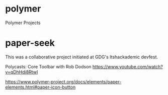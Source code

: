 polymer
=======

Polymer Projects



paper-seek
==========
This was a collaborative project initiated at GDG's Itshackademic devfest.

Polycasts: Core Toolbar with Rob Dodson
https://www.youtube.com/watch?v=qDhHdi8RtwI

https://www.polymer-project.org/docs/elements/paper-elements.html#paper-icon-button



